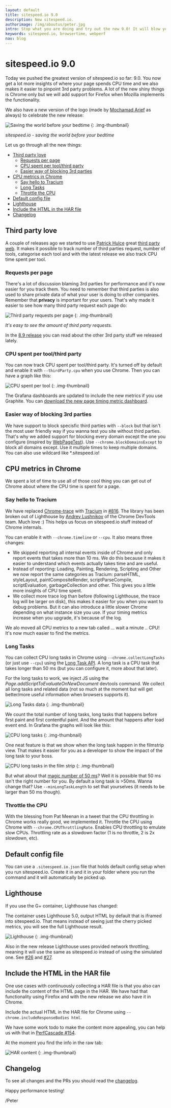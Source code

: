 ```yaml
---
layout: default
title: sitespeed.io 9.0
description: New sitespeed.io.
authorimage: /img/aboutus/peter.jpg
intro: Stop what you are doing and try out the new 9.0! It will blow your mind :) You  get a lot of more insights of where your page spends the CPU time and we also makes it easier to pinpoint 3rd party problems.
keywords: sitespeed.io, browsertime, webperf
nav: blog
---
```


# sitespeed.io 9.0

Today we pushed the greatest version of sitespeed.io so far: 9.0. You now get a lot more insights of where your page spends CPU time and we also makes it easier to pinpoint 3rd party problems. A lot of the new shiny things is Chrome only but we will add support for Firefox when Mozilla implements the functionality.

We also have a new version of the logo (made by [Mochamad Arief](https://twitter.com/mochawalk) as always) to celebrate the new release:


![Saving the world before your bedtime]({{site.baseurl}}/img/save-the-world.png)
{: .img-thumbnail}
<p class="image-info">
 <em class="small center">sitespeed.io - saving the world before your bedtime</em>
</p>

Let us go through all the new things:

- [Third party love](#third-party-love)
  - [Requests per page](#requests-per-page)
  - [CPU spent per tool/third party](#cpu-spent-per-toolthird-party)
  - [Easier way of blocking 3rd parties](#easier-way-of-blocking-3rd-parties)
- [CPU metrics in Chrome](#cpu-metrics-in-chrome)
  - [Say hello to Tracium](#say-hello-to-tracium)
  - [Long Tasks](#long-tasks)
  - [Throttle the CPU](#throttle-the-cpu)
- [Default config file](#default-config-file)
- [Lighthouse](#lighthouse)
- [Include the HTML in the HAR file](#include-the-html-in-the-har-file)
- [Changelog](#changlog)

## Third party love

A couple of releases ago we started to use [Patrick Hulce](https://github.com/patrickhulce) great [third party web](https://github.com/patrickhulce/third-party-web). It makes it possible to track number of third parties request, number of tools, categorise each tool and with the latest release we also track CPU time spent per tool. 

### Requests per page
There's a lot of discussion blaming 3rd parties for performance and it's now easier for you track them. You need to remember that third parties is also used to share private data of what your user is doing to other companies. Remember that **privacy** is important for your users. That's why made it easier to see how many third party request each page do:

![Third party requests per page]({{site.baseurl}}/img/thirdpartyrequests-pages.png)
{: .img-thumbnail}
<p class="image-info">
 <em class="small center">It's easy to see the amount of third party requests.</em>
</p>

In the [8.9 release](/sitespeed.io-8.9/) you can read about the other 3rd party stuff we released lately.

### CPU spent per tool/third party
You can now track CPU spent per tool/third party. It's turned off by default and enable it with `--thirdParty.cpu` when you use Chrome. Then you can have a graph like this:

![CPU spent per tool]({{site.baseurl}}/img/cpu-per-tool.png)
{: .img-thumbnail}

The Grafana dashboards are updated to include the new metrics if you use Graphite. You can [download the new page timing metric dashboard](https://github.com/sitespeedio/grafana-bootstrap-docker/blob/master/dashboards/graphite/PageTimingMetrics.json).

### Easier way of blocking 3rd parties

We have support to block specisfic third parties with `--block` but that isn't the most user friendly way if you wanna test you site without third parties. That's why we added support for blocking every domain except the one you configure (inspired by [WebPageTest](https://www.webpagetest.org)). 
Use `--chrome.blockDomainsExcept` to block all domains except. Use it multiple times to keep multiple domains. You can also use wildcard like *.sitespeed.io!

## CPU metrics in Chrome

We spent a lot of time to use all of those cool thing you can get out of Chrome about where the CPU time is spent for a page.

### Say hello to Tracium
We have replaced [Chrome-trace](https://github.com/sitespeedio/chrome-trace) with [Tracium](https://github.com/aslushnikov/tracium) in [#816](https://github.com/sitespeedio/browsertime/pull/816/). The library has been broken out of Lighthouse by [Andrey Lushnikov](https://twitter.com/aslushnikov) of the Chrome DevTools team. Much love :) This helps us focus on sitespeed.io stuff instead of Chrome internals.

You can enable it with `--chrome.timeline` or `--cpu`. It also means three changes:
  * We skipped reporting all internal events inside of Chrome and only report events that takes more than 10 ms. We do this because it makes it easier to understand which events actually takes time and are useful.
  * Instead of reporting: Loading, Painting, Rendering, Scripting and Other we now report the same categories as Tracium: parseHTML, styleLayout, paintCompositeRender, scriptParseCompile,  scriptEvaluation, garbageCollection and other. This gives you a little more insights of CPU time spent.
  * We collect more trace log than before (following Lighthouse, the trace log will be larger on disk), this makes it easier for you when you want to debug problems. But it can also introduce a little slower Chrome depending on what instance size you use. If your timing metrics increase when you upgrade, it's because of the log.

We alo moved all CPU metrics to a new tab called ... wait a minute .. CPU! It's now much easier to find the metrics.

### Long Tasks

You can collect CPU long tasks in Chrome using `--chrome.collectLongTasks` (or just use `--cpu`) using the [Long Task API](https://developer.mozilla.org/en-US/docs/Web/API/Long_Tasks_API). A long task is a CPU task that takes longer than 50 ms (but you can configure it, more about that later).
 
For the long tasks to work, we inject JS using the *Page.addScriptToEvaluateOnNewDocument* devtools command. We collect all long tasks and related data (not so much at the moment but will get better/more useful information when browsers supports it).
 
![Long Tasks data]({{site.baseurl}}/img/long-tasks-html.png)
{: .img-thumbnail}

 
We count the total number of long tasks, long tasks that happens before first paint and first contentful paint. And the amount that happens after load event end. In Grafana the graphs will look like this:

![CPU long tasks]({{site.baseurl}}/img/cpu-longtasks-grafana.png)
{: .img-thumbnail}

One neat feature is that we show when the long task happen in the filmstrip view. That makes it easier for you as a developer to show the impact of the long task to your boss.

![CPU long tasks in the film strip]({{site.baseurl}}/img/filmstrip-cpu.png)
{: .img-thumbnail}


But what about that [magic number of 50 ms](https://calendar.perfplanet.com/2018/magic-numbers/)? Well it is possible that 50 ms isn't the right number for you.  By default a long task is >50ms. Wanna change that? Use `--minLongTaskLength` to set that yourselves (it needs to be larger than 50 ms though).

### Throttle the CPU

With the blessing from Pat Meenan in a tweet that the CPU throttling in Chrome works really good, we implemented it. Throttle the CPU using Chrome with `--chrome.CPUThrottlingRate`. Enables CPU throttling to emulate slow CPUs. Throttling rate as a slowdown factor (1 is no throttle, 2 is 2x slowdown, etc).

## Default config file
You can use a `.siteespeed.io.json` file that holds default config setup when you run sitespeed.io. Create it in and it in your folder where you run the command and it will automatically be picked up.


## Lighthouse

If you use the G+ container, Lighthouse has changed: 

The container uses Lighthouse 5.0, output HTML by default that is iframed into sitespeed.io. That means instead of seeing just the cherry picked metrics, you will see the full Lighthouse result.

![Lighthouse]({{site.baseurl}}/img/lighthouse-frame.png)
{: .img-thumbnail}

Also in the new release Lighthouse uses provided network throttling, meaning it will use the same as sitespeed.io instead of using the simulated one. See [#26](https://github.com/sitespeedio/plugin-lighthouse/pull/26) and [#27](https://github.com/sitespeedio/plugin-lighthouse/pull/27).


## Include the HTML in the HAR file
One use cases with continuously collecting a HAR file is that you also can include the content of the HTML page in the HAR. We have had that functionality using Firefox and with the new release we also have it in Chrome.

Include the actual HTML in the HAR file for Chrome using `--chrome.includeResponseBodies html`.

We have some work todo to make the content more appealing, you can help us with that in [PerfCascade #154](https://github.com/micmro/PerfCascade/issues/154).

At the moment you find the info in the raw tab:

![HAR content]({{site.baseurl}}/img/har-html-content.png)
{: .img-thumbnail}


## Changelog
To see all changes and the PRs you should read the [changelog](https://github.com/sitespeedio/sitespeed.io/blob/master/CHANGELOG.md). 

Happy performance testing!

/Peter
